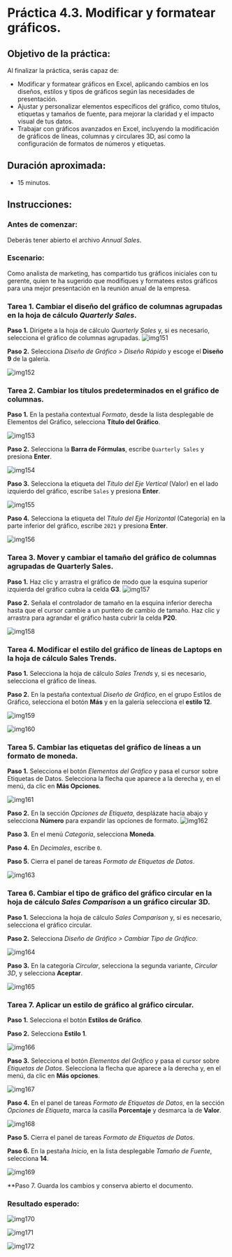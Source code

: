# Práctica 4.3. Modificar y formatear gráficos.

## Objetivo de la práctica:

Al finalizar la práctica, serás capaz de:

- Modificar y formatear gráficos en Excel, aplicando cambios en los diseños, estilos y tipos de gráficos según las necesidades de presentación.
- Ajustar y personalizar elementos específicos del gráfico, como títulos, etiquetas y tamaños de fuente, para mejorar la claridad y el impacto visual de tus datos.
- Trabajar con gráficos avanzados en Excel, incluyendo la modificación de gráficos de líneas, columnas y circulares 3D, así como la configuración de formatos de números y etiquetas.

## Duración aproximada:
- 15 minutos.

## Instrucciones:

### Antes de comenzar:

Deberás tener abierto el archivo _Annual Sales_.

### Escenario:

Como analista de marketing, has compartido tus gráficos iniciales con tu gerente, quien te ha sugerido que modifiques y formatees estos gráficos para una mejor presentación en la reunión anual de la empresa.

### Tarea 1. Cambiar el diseño del gráfico de columnas agrupadas en la hoja de cálculo _Quarterly Sales_.

**Paso 1.** Dirígete a la hoja de cálculo _Quarterly Sales_ y, si es necesario, selecciona el gráfico de columnas agrupadas.
 ![img151](../images/img151.png)

**Paso 2.** Selecciona _Diseño de Gráfico > Diseño Rápido_ y escoge el **Diseño 9** de la galería.

 ![img152](../images/img152.png)

### Tarea 2. Cambiar los títulos predeterminados en el gráfico de columnas.

**Paso 1.**  En la pestaña contextual _Formato_, desde la lista desplegable de Elementos del Gráfico, selecciona **Título del Gráfico**.

 ![img153](../images/img153.png)

**Paso 2.** Selecciona la **Barra de Fórmulas**, escribe `Quarterly Sales` y presiona **Enter**.

 ![img154](../images/img154.png)

**Paso 3.** Selecciona la etiqueta del _Título del Eje Vertical_ (Valor) en el lado izquierdo del gráfico, escribe `Sales` y presiona **Enter**.

 ![img155](../images/img155.png)

 **Paso 4.** Selecciona la etiqueta del _Título del Eje Horizontal_ (Categoría) en la parte inferior del gráfico, escribe `2021` y presiona **Enter**.

  ![img156](../images/img156.png)
  
### Tarea 3. Mover y cambiar el tamaño del gráfico de columnas agrupadas de Quarterly Sales.

**Paso 1.** Haz clic y arrastra el gráfico de modo que la esquina superior izquierda del gráfico cubra la celda **G3**.
  ![img157](../images/img157.png)

**Paso 2.** Señala el controlador de tamaño en la esquina inferior derecha hasta que el cursor cambie a un puntero de cambio de tamaño. Haz clic y arrastra para agrandar el gráfico hasta cubrir la celda **P20**.

  ![img158](../images/img158.png)

### Tarea 4. Modificar el estilo del gráfico de líneas de Laptops en la hoja de cálculo Sales Trends.

**Paso 1.** Selecciona la hoja de cálculo _Sales Trends_ y, si es necesario, selecciona el gráfico de líneas.

**Paso 2.** En la pestaña contextual _Diseño de Gráfico_, en el grupo Estilos de Gráfico, selecciona el botón **Más** y en la galería selecciona el **estilo 12**.

  ![img159](../images/img159.png) 

  ![img160](../images/img160.png) 

### Tarea 5. Cambiar las etiquetas del gráfico de líneas a un formato de moneda.

**Paso 1.** Selecciona el botón _Elementos del Gráfico_ y pasa el cursor sobre Etiquetas de Datos. Selecciona la flecha que aparece a la derecha y, en el menú, da clic en **Más Opciones**.

  ![img161](../images/img161.png)

**Paso 2.**  En la sección _Opciones de Etiqueta_, desplázate hacia abajo y selecciona **Número** para expandir las opciones de formato.
  ![img162](../images/img162.png)

**Paso 3.** En el menú _Categoría_, selecciona **Moneda**.

**Paso 4.** En _Decimales_, escribe `0`.

**Paso 5.** Cierra el panel de tareas _Formato de Etiquetas de Datos_.

![img163](../images/img163.png)

### Tarea 6. Cambiar el tipo de gráfico del gráfico circular en la hoja de cálculo _Sales Comparison_ a un gráfico circular 3D.

**Paso 1.** Selecciona la hoja de cálculo _Sales Comparison_ y, si es necesario, selecciona el gráfico circular.

**Paso 2.**  Selecciona _Diseño de Gráfico > Cambiar Tipo de Gráfico_.

![img164](../images/img164.png)

**Paso 3.** En la categoría _Circular_, selecciona la segunda variante, _Circular 3D_, y selecciona **Aceptar**.

![img165](../images/img165.png)


### Tarea 7. Aplicar un estilo de gráfico al gráfico circular.

**Paso 1.** Selecciona el botón **Estilos de Gráfico**.

**Paso 2.** Selecciona **Estilo 1**.

![img166](../images/img166.png)

**Paso 3.** Selecciona el botón _Elementos del Gráfico_ y pasa el cursor sobre _Etiquetas de Datos_. Selecciona la flecha que aparece a la derecha y, en el menú, da clic en **Más opciones**.

![img167](../images/img167.png)

**Paso 4.** En el panel de tareas _Formato de Etiquetas de Datos_, en la sección _Opciones de Etiqueta_, marca la casilla **Porcentaje** y desmarca la de **Valor**.

![img168](../images/img168.png)

**Paso 5.** Cierra el panel de tareas _Formato de Etiquetas de Datos_. 

**Paso 6.** En la pestaña _Inicio_, en la lista desplegable _Tamaño de Fuente_, selecciona **14**.

![img169](../images/img169.png)

**Paso 7. Guarda los cambios y conserva abierto el documento.

### Resultado esperado: 

![img170](../images/img170.png)

![img171](../images/img171.png)

![img172](../images/img172.png)
